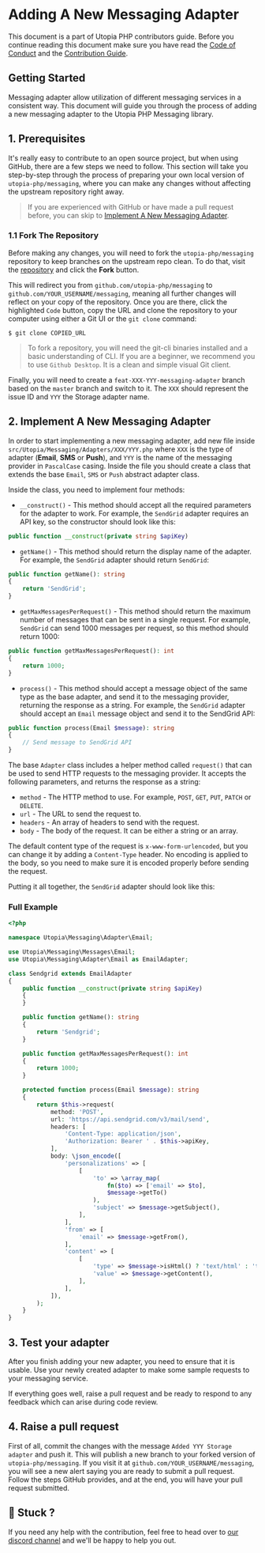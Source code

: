 # Adding A New Messaging Adapter

This document is a part of Utopia PHP contributors guide. Before you continue reading this document make sure you have read the [Code of Conduct](../CODE_OF_CONDUCT.md) and the [Contribution Guide](../CONTRIBUTING.md).

## Getting Started

Messaging adapter allow utilization of different messaging services in a consistent way. This document will guide you through the process of adding a new messaging adapter to the Utopia PHP Messaging library.

## 1. Prerequisites

It's really easy to contribute to an open source project, but when using GitHub, there are a few steps we need to follow. This section will take you step-by-step through the process of preparing your own local version of `utopia-php/messaging`, where you can make any changes without affecting the upstream repository right away.

> If you are experienced with GitHub or have made a pull request before, you can skip to [Implement A New Messaging Adapter](#2-implement-new-messaging-adapter).

###  1.1 Fork The Repository

Before making any changes, you will need to fork the `utopia-php/messaging` repository to keep branches on the upstream repo clean. To do that, visit the [repository](https://github.com/utopia-php/messaging) and click the **Fork** button.

This will redirect you from `github.com/utopia-php/messaging` to `github.com/YOUR_USERNAME/messaging`, meaning all further changes will reflect on your copy of the repository. Once you are there, click the highlighted `Code` button, copy the URL and clone the repository to your computer using either a Git UI or the `git clone` command:

```shell
$ git clone COPIED_URL
```

> To fork a repository, you will need the git-cli binaries installed and a basic understanding of CLI. If you are a beginner, we recommend you to use `Github Desktop`. It is a clean and simple visual Git client.

Finally, you will need to create a `feat-XXX-YYY-messaging-adapter` branch based on the `master` branch and switch to it. The `XXX` should represent the issue ID and `YYY` the Storage adapter name.

## 2. Implement A New Messaging Adapter

In order to start implementing a new messaging adapter, add new file inside `src/Utopia/Messaging/Adapters/XXX/YYY.php` where `XXX` is the type of adapter (**Email**, **SMS** or **Push**), and `YYY` is the name of the messaging provider in `PascalCase` casing. Inside the file you should create a class that extends the base `Email`, `SMS` or `Push` abstract adapter class.

Inside the class, you need to implement four methods:

- `__construct()` - This method should accept all the required parameters for the adapter to work. For example, the `SendGrid` adapter requires an API key, so the constructor should look like this:

```php
public function __construct(private string $apiKey)
```

- `getName()` - This method should return the display name of the adapter. For example, the `SendGrid` adapter should return `SendGrid`:

```php
public function getName(): string
{
    return 'SendGrid';
}
```

- `getMaxMessagesPerRequest()` - This method should return the maximum number of messages that can be sent in a single request. For example, `SendGrid` can send 1000 messages per request, so this method should return 1000:

```php
public function getMaxMessagesPerRequest(): int
{
    return 1000;
}
```

- `process()` - This method should accept a message object of the same type as the base adapter, and send it to the messaging provider, returning the response as a string. For example, the `SendGrid` adapter should accept an `Email` message object and send it to the SendGrid API:

```php
public function process(Email $message): string
{
    // Send message to SendGrid API
}
```

The base `Adapter` class includes a helper method called `request()` that can be used to send HTTP requests to the messaging provider. It accepts the following parameters, and returns the response as a string:

- `method` - The HTTP method to use. For example, `POST`, `GET`, `PUT`, `PATCH` or `DELETE`.
- `url` - The URL to send the request to.
- `headers` - An array of headers to send with the request.
- `body` - The body of the request. It can be either a string or an array.

The default content type of the request is `x-www-form-urlencoded`, but you can change it by adding a `Content-Type` header. No encoding is applied to the body, so you need to make sure it is encoded properly before sending the request.

Putting it all together, the `SendGrid` adapter should look like this:

### Full Example

```php
<?php

namespace Utopia\Messaging\Adapter\Email;

use Utopia\Messaging\Messages\Email;
use Utopia\Messaging\Adapter\Email as EmailAdapter;

class Sendgrid extends EmailAdapter
{
    public function __construct(private string $apiKey) 
    {
    }

    public function getName(): string
    {
        return 'Sendgrid';
    }

    public function getMaxMessagesPerRequest(): int
    {
        return 1000;
    }

    protected function process(Email $message): string
    {
        return $this->request(
            method: 'POST',
            url: 'https://api.sendgrid.com/v3/mail/send',
            headers: [
                'Content-Type: application/json',
                'Authorization: Bearer ' . $this->apiKey,
            ],
            body: \json_encode([
                'personalizations' => [
                    [
                        'to' => \array_map(
                            fn($to) => ['email' => $to],
                            $message->getTo()
                        ),
                        'subject' => $message->getSubject(),
                    ],
                ],
                'from' => [
                    'email' => $message->getFrom(),
                ],
                'content' => [
                    [
                        'type' => $message->isHtml() ? 'text/html' : 'text/plain',
                        'value' => $message->getContent(),
                    ],
                ],
            ]),
        );
    }
}
```

## 3. Test your adapter

After you finish adding your new adapter, you need to ensure that it is usable. Use your newly created adapter to make some sample requests to your messaging service.

If everything goes well, raise a pull request and be ready to respond to any feedback which can arise during code review.

## 4. Raise a pull request

First of all, commit the changes with the message `Added YYY Storage adapter` and push it. This will publish a new branch to your forked version of `utopia-php/messaging`. If you visit it at `github.com/YOUR_USERNAME/messaging`, you will see a new alert saying you are ready to submit a pull request. Follow the steps GitHub provides, and at the end, you will have your pull request submitted.

## 🤕 Stuck ?
If you need any help with the contribution, feel free to head over to [our discord channel](https://appwrite.io/discord) and we'll be happy to help you out.
